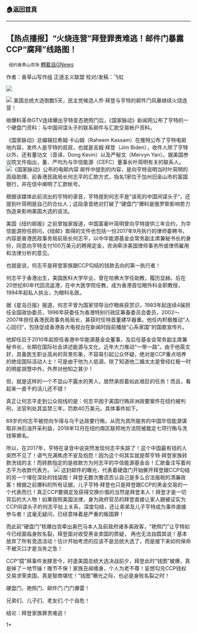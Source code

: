 ###  [:house:返回首頁](https://github.com/ourhimalayas/txt)
---

## 【热点播报】“火烧连营”拜登罪责难逃！邮件门暴露CCP“腐拜”线路图！
` 纽约香草山农场` [轉載自GNews](https://gnews.org/zh-hans/497940/)

作者：香草山写作组 正道主义联盟 校对/发稿：飞虹

![]()![](https://gnews-media-offload.s3.amazonaws.com/wp-content/uploads/2020/10/28173039/logo-1.jpg)


![]()![](https://gnews-media-offload.s3.amazonaws.com/wp-content/uploads/2020/10/29031816/1-256.jpg)
美国总统大选倒数5天，民主党候选人乔·拜登与亨特的邮件门风暴继续火烧连营！

继爆料革命GTV连续曝出亨特变态艳照门后，《国家脉动》新闻网公布了亨特的一个硬盘门资料：与中国间谍头子的联系邮件与汇款交易帐户资料。

《国家脉动》总编辑拉希姆·卡山姆（Raheem Kassam）在推特公布了亨特电邮地内容，发件人是亨特的叔叔，也就是吉姆·拜登（Jim Biden），收件人除了亨特以外，还有董功文（音译，Dong Kevin）以及严秘文（Mervyn Yan）。据美国参议院文件指出，董、严均为与华信能源（CEFC）董事长叶简明有关的联系人。
![]()![](https://gnews-media-offload.s3.amazonaws.com/wp-content/uploads/2020/10/29031357/2-63.jpg)《国家脉动》公布的电邮内容
邮件中提到的内容，是向亨特说明当时叶简明的高级助理、前香港民政局长何志平的汇款方式，指名1家位于加州旧金山市的富国银行，并在信中阐明了汇款帐号。

根据该媒体此前流出的亨特的录音，亨特提到何志平是“该死的中国间谍头子”，还提到叶简明是自己的合伙人；这段录音绝对打破了“硬盘门”爆料是俄罗斯影响势力伪造来影响美国大选的说法。

美国《纽约邮报》之前曾独家报道，中国富豪叶简明曾向亨特提供三年合约，为华信能源担任顾问，《纽邮》取得的文件也包括一份2017年9月执行的律师委聘书，内容是香港民政事务局前局长何志平，以中华能源基金会常务副主席兼秘书长的身份，同意向亨特支付100万美元的聘用定金，咨询牵涉美国律师事务所或律师雇用和法律分析的意见。

也就是说，何志平是拜登家族跟CCP勾结的钱款去向的第一执行者！

何志平于香港出生，美国医科大学毕业，曾在哈佛大学任助教，履历显赫。后在20世纪80年代回流返港，在中大医学院任教，成为香港首位眼外科全职教授，1994年起私人执业，为眼科名医。

据《星岛日报》报道，何志平曾为国家领导治疗眼疾获赏识，1993年起连续4届担任全国政协委员，1996年获委任为香港特别行政区筹备委员会委员，2002～2007年担任香港民政事务局局长，甚获时任特首董建华器重。他任内积极推动“人心回归”，包括促成香港各大电视台在新闻时段前播放“心系家国”的国歌宣传片。

他卸任后于2010年起担任香港中华能源基金会董事，及后任基金会常务副主席兼秘书长，长期在国际社会讲述能源与文化，近年大力推动“一带一路”。由于他英文好，具备医生职业高尚的背景形象，不容易引起公众怀疑，绝对是CCP重点培养的绝佳国际活动人士！可是由于他为人低调，除了知道他二婚太太是曾经红极一时的明星胡慧中外，外界对他知之甚少！

但，就是这样的一个不显山不露水的男人，居然承担着如此艰巨的任务！而且，看起来一直干的活儿还不错！

真正让何志平走到公众视线的是：何志平因于美国行贿非洲政要案件在纽约被判刑，法官判处其监禁三年，罚款40万美元。具体事件如下。

69岁的何志平被控向乍得与乌干达政要行贿，从而为其所服务的中国华信能源谋取非洲石油开采利益，2018年12月在纽约南区联邦地方法院被裁定七项行贿与洗钱等罪名。

所以，在2017年，亨特在录音中说突然发现何志平失踪了！这个中国最有钱的人突然不见了！语气充满焦虑不安及抱怨！因为这个何其实就是帮亨特·拜登家族转款洗钱的主！而转款指定的是收款方为何志平的华信能源基金会！汇款备注写着何志平为收款代表方。
![]()![](https://gnews-media-offload.s3.amazonaws.com/wp-content/uploads/2020/10/29031954/3-43.jpg)
这封邮件的曝光，代表着硬盘门开始撕开拜登跟CCP勾结的另一个埋在深处的钱袋图！拜登无数次撒谎否认自己是多么合法报税的清廉政客！根据之前爆料的所有证据，儿子亨特·拜登也只是拜登跟CCP的黑金交易的一个代表而已！真正CCP要搞定及获得交换价值的当然是拜登本人！拜登才是一切背后的大人物！如果按照美国法律，身为政府官员的拜登直接让家人跟被证实为CCP间谍头子的何志平扯上关系，深度勾结，还让弟弟及儿子亨特成为事件直接参与者！这毫无疑问，已经意味着是严重的叛国罪！

而此前“硬盘门”核爆白宫牵出奥巴马本人及前政府诸多美政客，“艳照门”让亨特如今已经面临身败名裂，拜登面对收受黑金卖国的质疑， 再也无法自圆其说！基本放弃了所有竞选活动！估计开始考虑的应该不是总统大选了，而是接下来如何保命不被灭口才是当务之急！

CCP“腐”拜事件发酵至今，时逢美国总统大选决战前夕，拜登此时“钱图”被爆，真是掉了一地节操！晚节不保！家族丑闻缠身，个人为老不尊！妄想勾兑CCP钱权交易求荣卖国，真是智商堪忧！“钱图”曝光之际，也必是身败名裂之时！

硬盘门、艳照门、邮件门.门门爆雷！

兄弟们、儿子们、老友们.个个自危！

结论：拜登家族罪责难逃！

1+
